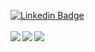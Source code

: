 [![Linkedin Badge](https://img.shields.io/badge/-LinkedIn-blue?style=flat-square&logo=Linkedin&logoColor=white&link=https://www.linkedin.com/in/albejr)](https://www.linkedin.com/in/albejr)
<br/><br/>
<img src="https://github-profile-trophy.vercel.app/?username=albejr&theme=flat&no-frame=true&margin-w=30" />
<img align="left" src="https://github-readme-stats.vercel.app/api?username=albejr&count_private=true&include_all_commits=true&show_icons=true" />
<img align="left" src="https://github-readme-stats.vercel.app/api/top-langs/?username=albejr" />

